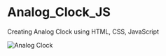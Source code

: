 # Analog_Clock_JS
Creating Analog Clock using HTML, CSS, JavaScript

![Analog Clock](https://github.com/viswajitverma/Analog_Clock_JS/assets/114184311/30d6b59d-1d5c-437e-974b-3b144f11a693)
